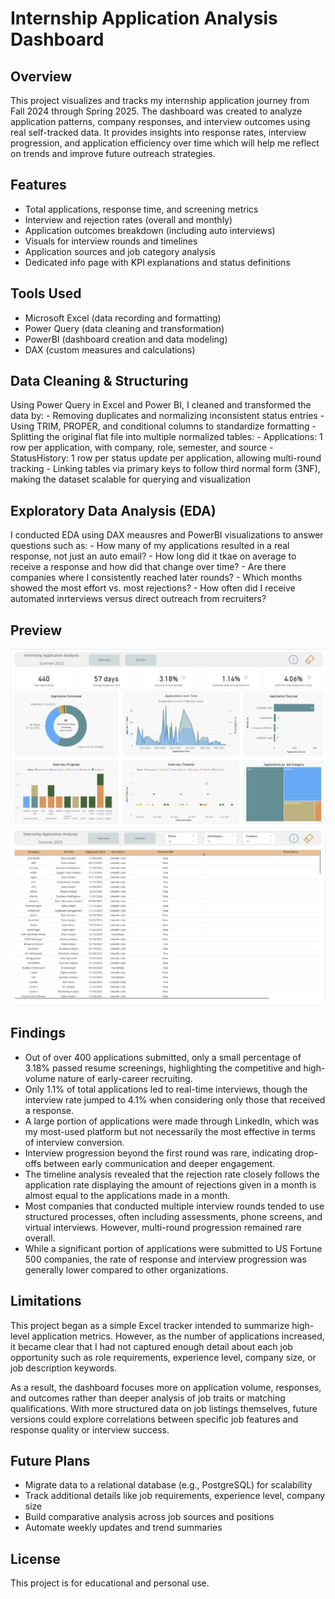 # Internship Application Analysis Dashboard

## Overview

This project visualizes and tracks my internship application journey from Fall 2024 through Spring 2025. The dashboard was created to analyze application patterns, company responses, and interview outcomes using real self-tracked data. It provides insights into response rates, interview progression, and application efficiency over time which will help me reflect on trends and improve future outreach strategies.

## Features

- Total applications, response time, and screening metrics
- Interview and rejection rates (overall and monthly)
- Application outcomes breakdown (including auto interviews)
- Visuals for interview rounds and timelines
- Application sources and job category analysis
- Dedicated info page with KPI explanations and status definitions

## Tools Used

- Microsoft Excel (data recording and formatting)
- Power Query (data cleaning and transformation)
- PowerBI (dashboard creation and data modeling)
- DAX (custom measures and calculations)

## Data Cleaning & Structuring

Using Power Query in Excel and Power BI, I cleaned and transformed the data by:
    - Removing duplicates and normalizing inconsistent status entries
    - Using TRIM, PROPER, and conditional columns to standardize formatting
    - Splitting the original flat file into multiple normalized tables:
        - Applications: 1 row per application, with company, role, semester, and source
        - StatusHistory: 1 row per status update per application, allowing multi-round tracking
    - Linking tables via primary keys to follow third normal form (3NF), making the dataset scalable for querying and visualization

## Exploratory Data Analysis (EDA)

I conducted EDA using DAX meausres and PowerBI visualizations to answer questions such as:
    - How many of my applications resulted in a real response, not just an auto email?
    - How long did it tkae on average to receive a response and how did that change over time?
    - Are there companies where I consistently reached later rounds?
    - Which months showed the most effort vs. most rejections?
    - How often did I receive automated inrterviews versus direct outreach from recruiters?

## Preview

![Dashboard Screenshot 1](https://github.com/kdrew714/2025-Sum.-Internship-App-Analysis/blob/main/Overview%20Dashboard.png)
![Dashboard Screenshot 1](https://github.com/kdrew714/2025-Sum.-Internship-App-Analysis/blob/main/Table%20Dashboard.png)




## Findings

- Out of over 400 applications submitted, only a small percentage of 3.18% passed resume screenings, highlighting the competitive and high-volume nature of early-career recruiting.
- Only 1.1% of total applications led to real-time interviews, though the interview rate jumped to 4.1% when considering only those that received a response.
- A large portion of applications were made through LinkedIn, which was my most-used platform but not necessarily the most effective in terms of interview conversion.
- Interview progression beyond the first round was rare, indicating drop-offs between early communication and deeper engagement.
- The timeline analysis revealed that the rejection rate closely follows the application rate displaying the amount of rejections given in a month is almost equal to the applications made in a month.
- Most companies that conducted multiple interview rounds tended to use structured processes, often including assessments, phone screens, and virtual interviews. However, multi-round progression remained rare overall.
- While a significant portion of applications were submitted to US Fortune 500 companies, the rate of response and interview progression was generally lower compared to other organizations.


## Limitations

This project began as a simple Excel tracker intended to summarize high-level application metrics. However, as the number of applications increased, it became clear that I had not captured enough detail about each job opportunity such as role requirements, experience level, company size, or job description keywords.

As a result, the dashboard focuses more on application volume, responses, and outcomes rather than deeper analysis of job traits or matching qualifications. With more structured data on job listings themselves, future versions could explore correlations between specific job features and response quality or interview success.

## Future Plans

- Migrate data to a relational database (e.g., PostgreSQL) for scalability
- Track additional details like job requirements, experience level, company size
- Build comparative analysis across job sources and positions
- Automate weekly updates and trend summaries

## License

This project is for educational and personal use.


